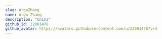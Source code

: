 ```yaml
---
slug: ArgoZhang
name: Argo Zhang
description: "China"
github_id: 22001478
github_avatar: https://avatars.githubusercontent.com/u/22001478?v=4
---
```


